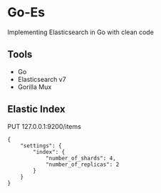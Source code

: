 # Go-Es
Implementing Elasticsearch in Go with clean code

## Tools
- Go
- Elasticsearch v7
- Gorilla Mux

## Elastic Index
PUT 127.0.0.1:9200/items
```
{
    "settings": {
        "index": {
            "number_of_shards": 4,
            "number_of_replicas": 2
        }
    }
}
```


